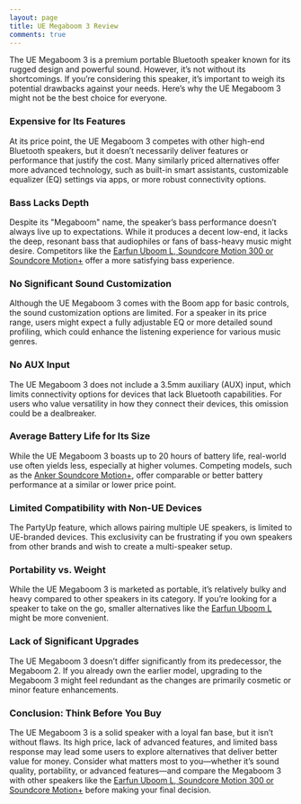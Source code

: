 ```yaml
---
layout: page
title: UE Megaboom 3 Review
comments: true
---
```


The UE Megaboom 3 is a premium portable Bluetooth speaker known for its rugged design and powerful sound. However, it’s not without its shortcomings. If you’re considering this speaker, it’s important to weigh its potential drawbacks against your needs. Here’s why the UE Megaboom 3 might not be the best choice for everyone.

### **Expensive for Its Features**
At its price point, the UE Megaboom 3 competes with other high-end Bluetooth speakers, but it doesn’t necessarily deliver features or performance that justify the cost. Many similarly priced alternatives offer more advanced technology, such as built-in smart assistants, customizable equalizer (EQ) settings via apps, or more robust connectivity options.

### **Bass Lacks Depth**
Despite its "Megaboom" name, the speaker’s bass performance doesn’t always live up to expectations. While it produces a decent low-end, it lacks the deep, resonant bass that audiophiles or fans of bass-heavy music might desire. Competitors like the [Earfun Uboom L, Soundcore Motion 300 or Soundcore Motion+](/top-recommended/) offer a more satisfying bass experience.

### **No Significant Sound Customization**
Although the UE Megaboom 3 comes with the Boom app for basic controls, the sound customization options are limited. For a speaker in its price range, users might expect a fully adjustable EQ or more detailed sound profiling, which could enhance the listening experience for various music genres.

### **No AUX Input**
The UE Megaboom 3 does not include a 3.5mm auxiliary (AUX) input, which limits connectivity options for devices that lack Bluetooth capabilities. For users who value versatility in how they connect their devices, this omission could be a dealbreaker.

### **Average Battery Life for Its Size**
While the UE Megaboom 3 boasts up to 20 hours of battery life, real-world use often yields less, especially at higher volumes. Competing models, such as the [Anker Soundcore Motion+](/top-recommended/), offer comparable or better battery performance at a similar or lower price point.

### **Limited Compatibility with Non-UE Devices**
The PartyUp feature, which allows pairing multiple UE speakers, is limited to UE-branded devices. This exclusivity can be frustrating if you own speakers from other brands and wish to create a multi-speaker setup.

### **Portability vs. Weight**
While the UE Megaboom 3 is marketed as portable, it’s relatively bulky and heavy compared to other speakers in its category. If you’re looking for a speaker to take on the go, smaller alternatives like the [Earfun Uboom L](/top-recommended/) might be more convenient.

### **Lack of Significant Upgrades**
The UE Megaboom 3 doesn’t differ significantly from its predecessor, the Megaboom 2. If you already own the earlier model, upgrading to the Megaboom 3 might feel redundant as the changes are primarily cosmetic or minor feature enhancements.

### **Conclusion: Think Before You Buy**
The UE Megaboom 3 is a solid speaker with a loyal fan base, but it isn’t without flaws. Its high price, lack of advanced features, and limited bass response may lead some users to explore alternatives that deliver better value for money. Consider what matters most to you—whether it’s sound quality, portability, or advanced features—and compare the Megaboom 3 with other speakers like the [Earfun Uboom L, Soundcore Motion 300 or Soundcore Motion+](/top-recommended/) before making your final decision.
